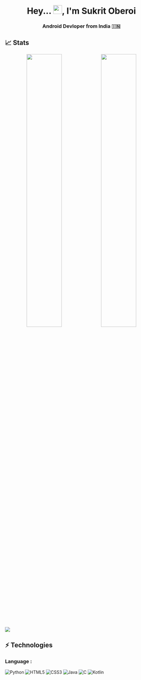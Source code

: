 <h1 align="center">Hey... <img src="https://github.com/TheDudeThatCode/TheDudeThatCode/blob/master/Assets/Hi.gif" width="29">, I'm Sukrit Oberoi </h1>
<h3 align="center">Android Devloper from India 🇮🇳 </h3>

<p align="center">

<!--     <img src="https://readme-typing-svg.herokuapp.com?color=7FFF00&size=40&width=900&height=80&lines=Building-India's-Largest-Student-Community"/> -->
</p>


## 📈 Stats
<p align="center">

	
  <img width="48%" src="https://github-readme-stats.vercel.app/api?username=sukritoberoi&show_icons=true&theme=tokyonight" />
  <img width="48%" src="https://github-readme-streak-stats.herokuapp.com/?user=sukritoberoi&theme=tokyonight" />
</p>




<img src="https://activity-graph.herokuapp.com/graph?username=sukritoberoi&bg_color=0f2d3d&color=1cadfb&line=1cadfb&point=1cadfb&area=true&hide_border=true">






## ⚡ Technologies

### Language :
![Python](https://img.shields.io/badge/-Python-black?style=flat-square&logo=Python)
![HTML5](https://img.shields.io/badge/-HTML5-E34F26?style=flat-square&logo=html5&logoColor=white)
![CSS3](https://img.shields.io/badge/-CSS3-1572B6?style=flat-square&logo=css3)
![Java](https://img.shields.io/badge/-Java-E34A86?style=flat-square&logo=Java)
![C](https://img.shields.io/badge/-C-007ACC?style=flat-square&logo=c)
![Kotlin](https://img.shields.io/badge/-Kotlin-007ACC?style=flat-square&logo=Kotlin)



